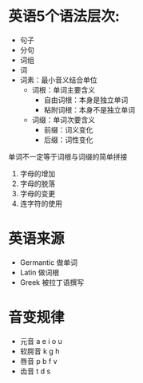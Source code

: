 # 英语5个语法层次:
* 句子
* 分句
* 词组
* 词
* 词素：最小音义结合单位
  * 词根：单词主要含义
    * 自由词根：本身是独立单词
    * 粘附词根：本身不是独立单词
  * 词缀：单词次要含义
    * 前缀：词义变化
    * 后缀：词性变化
  
  
单词不一定等于词根与词缀的简单拼接
1. 字母的增加
2. 字母的脱落
3. 字母的变更
4. 连字符的使用
  
# 英语来源
* Germantic 做单词
* Latin 做词根
* Greek 被拉丁语撰写


# 音变规律
* 元音 a e i o u
* 软腭音 k g h
* 唇音 p b f v
* 齿音 t d s 
  
